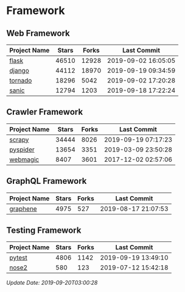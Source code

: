 # Framework

## Web Framework

| Project Name | Stars | Forks | Last Commit |
| ------------ | ----- | ----- | ----------- |
| [flask](https://github.com/pallets/flask) | 46510 | 12928 | 2019-09-02 16:05:05 |
| [django](https://github.com/django/django) | 44112 | 18970 | 2019-09-19 09:34:59 |
| [tornado](https://github.com/tornadoweb/tornado) | 18296 | 5042 | 2019-09-02 17:20:28 |
| [sanic](https://github.com/huge-success/sanic) | 12794 | 1203 | 2019-09-18 17:22:24 |

## Crawler Framework

| Project Name | Stars | Forks | Last Commit |
| ------------ | ----- | ----- | ----------- |
| [scrapy](https://github.com/scrapy/scrapy) | 34444 | 8026 | 2019-09-19 07:17:23 |
| [pyspider](https://github.com/binux/pyspider) | 13654 | 3351 | 2019-03-09 23:50:28 |
| [webmagic](https://github.com/code4craft/webmagic) | 8407 | 3601 | 2017-12-02 02:57:06 |

## GraphQL Framework

| Project Name | Stars | Forks | Last Commit |
| ------------ | ----- | ----- | ----------- |
| [graphene](https://github.com/graphql-python/graphene) | 4975 | 527 | 2019-08-17 21:07:53 |

## Testing Framework

| Project Name | Stars | Forks | Last Commit |
| ------------ | ----- | ----- | ----------- |
| [pytest](https://github.com/pytest-dev/pytest) | 4806 | 1142 | 2019-09-19 13:49:10 |
| [nose2](https://github.com/nose-devs/nose2) | 580 | 123 | 2019-07-12 15:42:18 |

*Update Date: 2019-09-20T03:00:28*